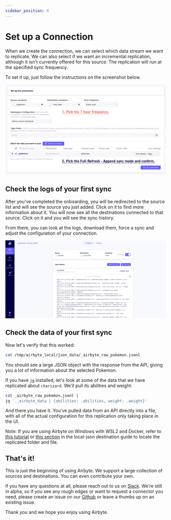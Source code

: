 ```yaml
---
sidebar_position: 4
---
```

# Set up a Connection

When we create the connection, we can select which data stream we want to replicate. We can also select if we want an incremental replication, although it isn't currently offered for this source. The replication will run at the specified sync frequency.

To set it up, just follow the instructions on the screenshot below.

![](../.gitbook/assets/getting-started-connection.png)

## Check the logs of your first sync

After you've completed the onboarding, you will be redirected to the source list and will see the source you just added. Click on it to find more information about it. You will now see all the destinations connected to that source. Click on it and you will see the sync history.

From there, you can look at the logs, download them, force a sync and adjust the configuration of your connection.

![](../.gitbook/assets/getting-started-logs.png)

## Check the data of your first sync

Now let's verify that this worked:

```bash
cat /tmp/airbyte_local/json_data/_airbyte_raw_pokemon.jsonl
```

You should see a large JSON object with the response from the API, giving you a lot of information about the selected Pokemon.

If you have [`jq`](https://stedolan.github.io/jq/) installed, let's look at some of the data that we have replicated about `charizard`. We'll pull its abilities and weight:

```bash
cat _airbyte_raw_pokemon.jsonl | 
jq '._airbyte_data | {abilities: .abilities, weight: .weight}'
```

And there you have it. You've pulled data from an API directly into a file, with all of the actual configuration for this replication only taking place in the UI.

Note: If you are using Airbyte on Windows with WSL2 and Docker, refer to [this tutorial](../operator-guides/locating-files-local-destination.md) or [this section](../integrations/destinations/local-json.md#access-replicated-data-files) in the local-json destination guide to locate the replicated folder and file.

## That's it!

This is just the beginning of using Airbyte. We support a large collection of sources and destinations. You can even contribute your own.

If you have any questions at all, please reach out to us on [Slack](https://slack.airbyte.io/). We’re still in alpha, so if you see any rough edges or want to request a connector you need, please create an issue on our [Github](https://github.com/airbytehq/airbyte) or leave a thumbs up on an existing issue.

Thank you and we hope you enjoy using Airbyte.
